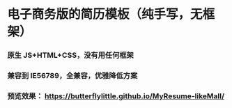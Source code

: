 # 电子商务版的简历模板（纯手写，无框架）

### 原生 JS+HTML+CSS，没有用任何框架

### 兼容到 IE56789，全兼容，优雅降低方案

### 预览效果： https://butterflylittle.github.io/MyResume-likeMall/

